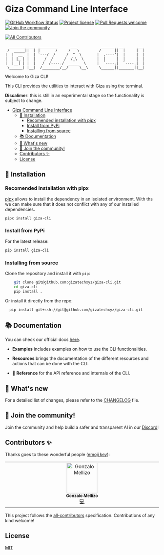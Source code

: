 # Giza Command Line Interface

[![GitHub Workflow Status](https://github.com/gizatechxyz/giza-cli/actions/workflows/onpush.yml/badge.svg)](https://github.com/gizatechxyz/giza-cli/actions/workflows/onpush.yml)
[![Project license](https://img.shields.io/github/license/gizatechxyz/orion.svg?style=flat-square)](LICENSE)
[![Pull Requests welcome](https://img.shields.io/badge/PRs-welcome-ff69b4.svg?style=flat-square)](https://github.com/gizatechxyz/orion/issues?q=is%3Aissue+is%3Aopen)
[![Join the community](https://dcbadge.vercel.app/api/server/FR3Cd88x6r?style=flat-square)](https://discord.gg/FR3Cd88x6r)
<!-- ALL-CONTRIBUTORS-BADGE:START - Do not remove or modify this section -->
[![All Contributors](https://img.shields.io/badge/all_contributors-1-orange.svg?style=flat-square)](#contributors-)
<!-- ALL-CONTRIBUTORS-BADGE:END -->

```text
  _______  __   ________      ___           ______  __       __
 /  _____||  | |       /     /   \         /      ||  |     |  |
|  |  __  |  | `---/  /     /  ^  \       |  ,----'|  |     |  |
|  | |_ | |  |    /  /     /  /_\  \      |  |     |  |     |  |
|  |__| | |  |   /  /----./  _____  \     |  `----.|  `----.|  |
 \______| |__|  /________/__/     \__\     \______||_______||__|

```

Welcome to Giza CLI!

This CLI provides the utilities to interact with Giza using the terminal.

**Discalimer**: this is still in an experimental stage so the functionality is subject to change.

- [Giza Command Line Interface](#giza-command-line-interface)
  - [🚀 Installation](#-installation)
    - [Recomended installation with pipx](#recomended-installation-with-pipx)
    - [Install from PyPi](#install-from-pypi)
    - [Installing from source](#installing-from-source)
  - [📚 Documentation](#-documentation)
  - [🌟 What's new](#-whats-new)
  - [🤝 Join the community!](#-join-the-community)
  - [Contributors ✨](#contributors-)
  - [License](#license)

## 🚀 Installation

### Recomended installation with pipx

[pipx](https://pypa.github.io/pipx/) allows to install the dependency in an isolated environment. With ths we can make sure that it does not conflict with any of our installed dependencies.

```bash
pipx install giza-cli
```

### Install from PyPi

For the latest release:

```bash
pip install giza-cli
```

### Installing from source

Clone the repository and install it with `pip`:

```bash
    git clone git@github.com:gizatechxyz/giza-cli.git
    cd giza-cli
    pip install .
```

Or install it directly from the repo:

```bash
  pip install git+ssh://git@github.com/gizatechxyz/giza-cli.git
```

## 📚 Documentation

You can check our official docs [here](https://cli.gizatech.xyz).

- **Examples** includes examples on how to use the CLI functionalities.

- **Resources** brings the documentation of the different resources and actions that can be done with the CLI.

- 🧠 **Reference** for the API reference and internals of the CLI.

## 🌟 What's new

For a detailed list of changes, please refer to the [CHANGELOG](CHANGELOG.md) file.

## 🤝 Join the community!

Join the community and help build a safer and transparent AI in our [Discord](https://discord.gg/Kt24CsMb5k)!

## Contributors ✨

Thanks goes to these wonderful people ([emoji key](https://allcontributors.org/docs/en/emoji-key)):

<!-- ALL-CONTRIBUTORS-LIST:START - Do not remove or modify this section -->
<!-- prettier-ignore-start -->
<!-- markdownlint-disable -->
<table>
  <tbody>
    <tr>
      <td align="center" valign="top" width="14.28%"><a href="https://es.linkedin.com/in/gonzalo-mellizo-soto-diaz-590260108"><img src="https://avatars.githubusercontent.com/u/18899187?v=4?s=100" width="100px;" alt="Gonzalo Mellizo"/><br /><sub><b>Gonzalo Mellizo</b></sub></a><br /><a href="https://github.com/gizatechxyz/giza-cli/commits?author=Gonmeso" title="Code">💻</a></td>
    </tr>
  </tbody>
</table>

<!-- markdownlint-restore -->
<!-- prettier-ignore-end -->

<!-- ALL-CONTRIBUTORS-LIST:END -->

This project follows the [all-contributors](https://github.com/all-contributors/all-contributors) specification. Contributions of any kind welcome!

## License

[MIT](https://choosealicense.com/licenses/mit/)

